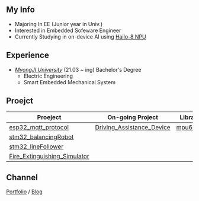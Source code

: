 ## My Info
- Majoring In EE (Junior year in Univ.)
- Interested in Embedded Sofeware Engineer
- Currently Studying in on-device AI using [Hailo-8 NPU](https://github.com/hailo-ai)

## Experience 
- [*MyongJI University*](https://www.mju.ac.kr/sites/mjukr/intro/intro.html) (21.03 ~ ing) Bachelor's Degree
  - Electric Engineering
  - Smart Embedded Mechanical System 
## Proejct

|Proeject|On-going Project|Library|
|-----|-----|------|
|[esp32_mqtt_protocol](https://github.com/JwAhn0830/esp32_mqttProtocol)|[Driving_Assistance_Device](https://github.com/Driving-Assistance-Device)|[mpu6050](https://github.com/JwAhn0830/mpu6050)|
|[stm32_balancingRobot](https://github.com/JwAhn0830/stm32_balancingRobot)|||
|[stm32_lineFollower](https://github.com/JwAhn0830/stm32_lineFollower)|||
|[Fire_Extinguishing_Simulator](https://github.com/JwAhn0830/Fire_Extinguishing_Simulator)|||


## Channel  
[Portfolio](https://raspy-voyage-52c.notion.site/Jaewon-Ahn-21afb9efe59580bba735dbaa3749cfa1) / [Blog](https://jaewonahn1234.tistory.com/)


<!--
**JwAhn0830/JwAhn0830** is a ✨ _special_ ✨ repository because its `README.md` (this file) appears on your GitHub profile.

Here are some ideas to get you started:

- 🔭 I’m currently working on ...
- 🌱 I’m currently learning ...
- 👯 I’m looking to collaborate on ...
- 🤔 I’m looking for help with ...
- 💬 Ask me about ...
- 📫 How to reach me: ...
- 😄 Pronouns: ...
- ⚡ Fun fact: ...
-->
